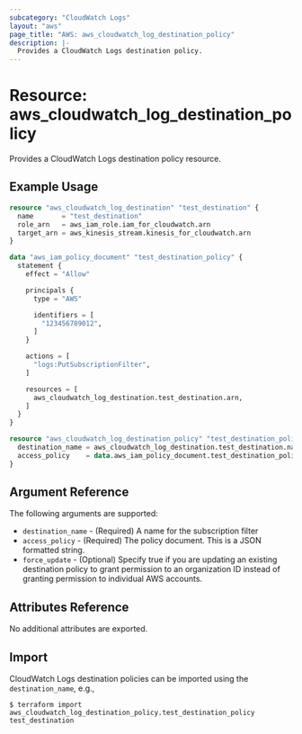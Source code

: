 ```yaml
---
subcategory: "CloudWatch Logs"
layout: "aws"
page_title: "AWS: aws_cloudwatch_log_destination_policy"
description: |-
  Provides a CloudWatch Logs destination policy.
---
```


# Resource: aws_cloudwatch_log_destination_policy

Provides a CloudWatch Logs destination policy resource.

## Example Usage

```terraform
resource "aws_cloudwatch_log_destination" "test_destination" {
  name       = "test_destination"
  role_arn   = aws_iam_role.iam_for_cloudwatch.arn
  target_arn = aws_kinesis_stream.kinesis_for_cloudwatch.arn
}

data "aws_iam_policy_document" "test_destination_policy" {
  statement {
    effect = "Allow"

    principals {
      type = "AWS"

      identifiers = [
        "123456789012",
      ]
    }

    actions = [
      "logs:PutSubscriptionFilter",
    ]

    resources = [
      aws_cloudwatch_log_destination.test_destination.arn,
    ]
  }
}

resource "aws_cloudwatch_log_destination_policy" "test_destination_policy" {
  destination_name = aws_cloudwatch_log_destination.test_destination.name
  access_policy    = data.aws_iam_policy_document.test_destination_policy.json
}
```

## Argument Reference

The following arguments are supported:

* `destination_name` - (Required) A name for the subscription filter
* `access_policy` - (Required) The policy document. This is a JSON formatted string.
* `force_update` - (Optional) Specify true if you are updating an existing destination policy to grant permission to an organization ID instead of granting permission to individual AWS accounts.

## Attributes Reference

No additional attributes are exported.

## Import

CloudWatch Logs destination policies can be imported using the `destination_name`, e.g.,

```
$ terraform import aws_cloudwatch_log_destination_policy.test_destination_policy test_destination
```
